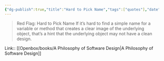 ```yaml
---
{"dg-publish":true,"title":"Hard to Pick Name","tags":["quotes"],"date":"2023-05-25T08:31:27+04:00","modified_at":"2023-08-11T15:22:21+03:00","alias":"Hard to Pick Name","dg-path":"/quotes/202305250831.md","permalink":"/quotes/202305250831/","dgPassFrontmatter":true}
---
```



> Red Flag: Hard to Pick Name
If it’s hard to find a simple name for a variable or method that creates a clear image of the underlying object, that’s a hint that the underlying object may not have a clean design.

Link:: [[Openbox/books/A Philosophy of Software Design\|A Philosophy of Software Design]]
